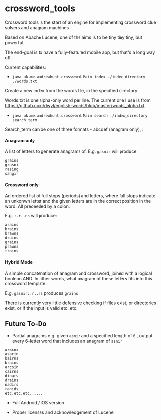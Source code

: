 # crossword_tools

Crossword tools is the start of an engine for implementing crossword clue solvers and anagram machines

Based on Apache Lucene, one of the aims is to be tiny tiny tiny, but powerful.

The end-goal is to have a fully-featured mobile app, but that's a long way off.

Current capabilities:
- `java uk.me.andrewhunt.crossword.Main index ./index_directory ./words.txt`

Create a new index from the words file, in the specified directory

Words.txt is one alpha-only word per line. The current one I use is from https://github.com/dwyl/english-words/blob/master/words_alpha.txt


- `java uk.me.andrewhunt.crossword.Main search ./index_directory search_term`

Search_term can be one of three formats - abcdef (anagram only), :
#### Anagram only
A list of letters to generate anagrams of. 
E.g. `gasnir` will produce
```
grains
grasni
rasing
sangir
```



#### Crossword only
An ordered list of full stops (periods) and letters, where full stops indicate an unkonwn letter and the given letters are in the correct position in the word. All preceeded by a colon.

E.g. `:.r..ns` will produce:
```
arains
brains
brawns
drains
grains
prawns
trains
```

#### Hybrid Mode
A simple concatenation of anagram and crossword, joined with a logical boolean AND. In other words, what anagram of these letters fits into this crossword template.

E.g. `gasnir:.r..ns` produces `grains`


There is currently very little defensive checking if files exist, or directories exist, or if the input is valid etc. etc.




## Future To-Do
- Partial anagrams
e.g. given `asnir` and a specified length of `6` , output every 6-letter word that includes an anagram of `asnir`
```
arains
asarin
bairns
brains
arcsin
cairns
dinars
drains
nadirs
ranids
etc.etc.etc......
```

- Full Android /  iOS version


- Proper licenses and acknowledgement of Lucene
